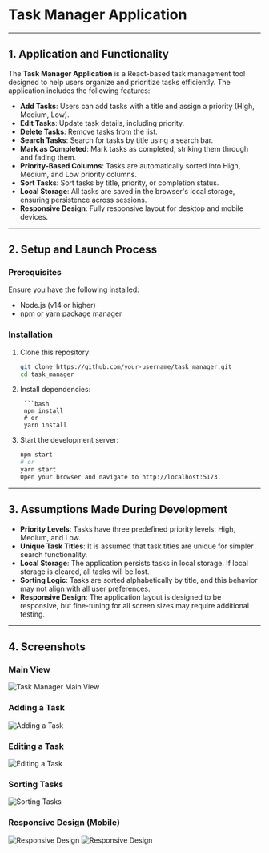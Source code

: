 # Task Manager Application

---

## 1. Application and Functionality

The **Task Manager Application** is a React-based task management tool designed to help users organize and prioritize tasks efficiently. The application includes the following features:

- **Add Tasks**: Users can add tasks with a title and assign a priority (High, Medium, Low).
- **Edit Tasks**: Update task details, including priority.
- **Delete Tasks**: Remove tasks from the list.
- **Search Tasks**: Search for tasks by title using a search bar.
- **Mark as Completed**: Mark tasks as completed, striking them through and fading them.
- **Priority-Based Columns**: Tasks are automatically sorted into High, Medium, and Low priority columns.
- **Sort Tasks**: Sort tasks by title, priority, or completion status.
- **Local Storage**: All tasks are saved in the browser's local storage, ensuring persistence across sessions.
- **Responsive Design**: Fully responsive layout for desktop and mobile devices.


---

## 2. Setup and Launch Process

### Prerequisites
Ensure you have the following installed:
- Node.js (v14 or higher)
- npm or yarn package manager

### Installation
1. Clone this repository:
   ```bash
   git clone https://github.com/your-username/task_manager.git 
   cd task_manager

2. Install dependencies:

        ```bash
        npm install
        # or
        yarn install


3. Start the development server:

    ```bash 
    npm start
    # or
    yarn start
    Open your browser and navigate to http://localhost:5173.


---

## 3. Assumptions Made During Development

- **Priority Levels**: Tasks have three predefined priority levels: High, Medium, and Low.
- **Unique Task Titles**: It is assumed that task titles are unique for simpler search functionality.
- **Local Storage**: The application persists tasks in local storage. If local storage is cleared, all tasks will be lost.
- **Sorting Logic**: Tasks are sorted alphabetically by title, and this behavior may not align with all user preferences.
- **Responsive Design**: The application layout is designed to be responsive, but fine-tuning for all screen sizes may require additional testing. 


---

## 4. Screenshots

### Main View
![Task Manager Main View](./assets/Main_view.png)

### Adding a Task
![Adding a Task](./assets/Add_task.png)

### Editing a Task
![Editing a Task](./assets/Edit_task.png)

### Sorting Tasks
![Sorting Tasks](./assets/Sort_tasks.png)

### Responsive Design (Mobile)
![Responsive Design](./assets/View.png)
![Responsive Design](./assets/View2.png)
